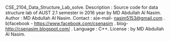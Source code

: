 CSE_2104_Data_Structure_Lab_solve.
Description : Source code for data structure lab of AUST 2.1 semester in 2016 year by MD Abdullah Al Nasim.
Author : MD Abdullah Al Nasim.
Contact : a)e-mail- nasim5153@gmail.com .
          b)facebook - https://www.facebook.com/csenasim .
          blog- http://csenasim.blogspot.com/ .
Language : C++.
License : by MD Abdullah Al Nasim.
